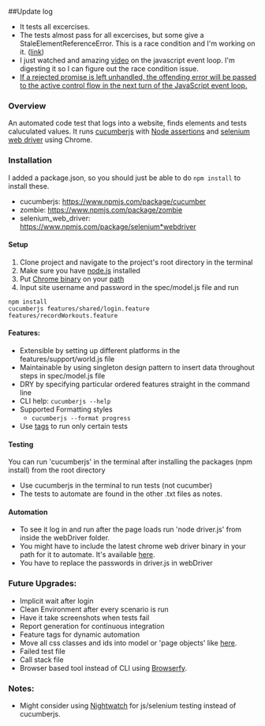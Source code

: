 ##Update log
* It tests all excercises.
* The tests almost pass for all excercises, but some give a StaleElementReferenceError. This is a race condition and I'm working on it. ([link](https://bocoup.com/weblog/a-day-at-the-races))
* I just watched and amazing [video](https://vimeo.com/96425312?ref=tw-share) on the javascript event loop. I'm digesting it so I can figure out the race condition issue.
* [If a rejected promise is left unhandled, the offending error will be passed to the active control flow in the next turn of the JavaScript event loop.](https://code.google.com/p/selenium/wiki/WebDriverJs#Value_Propagation_and_Chaining)

### Overview
An automated code test that logs into a website, finds elements and tests caluculated values. It runs [cucumberjs](https://github.com/cucumber/cucumber-js) with [Node assertions](https://nodejs.org/api/assert.html) and [selenium web driver](http://appfigures.github.io/webdriver-js-api-reference/symbols/webdriver.WebDriver.html) using Chrome. 

### Installation
I added a package.json, so you should just be able to do `npm install` to install these. 
* cucumberjs: https://www.npmjs.com/package/cucumber
* zombie: https://www.npmjs.com/package/zombie
* selenium_web_driver: https://www.npmjs.com/package/selenium*webdriver

#### Setup
1. Clone project and navigate to the project's root directory in the terminal
2. Make sure you have [node.js](https://nodejs.org/en/) installed 
3. Put [Chrome binary](http://chromedriver.storage.googleapis.com/index.html) on your [path](https://sites.google.com/a/chromium.org/chromedriver/getting-started)
4. Input site username and password in the spec/model.js file and run
```
npm install 
cucumberjs features/shared/login.feature features/recordWorkouts.feature 
```

#### Features:
* Extensible by setting up different platforms in the features/support/world.js file
* Maintainable by using singleton design pattern to insert data throughout steps in spec/model.js file
* DRY by specifying particular ordered features straight in the command line 
* CLI help: `cucumberjs --help`
* Supported Formatting styles
	* `cucumberjs --format progress`
* Use [tags](https://github.com/cucumber/cucumber/wiki/Tags) to run only certain tests

#### Testing
You can run 'cucumberjs' in the terminal after installing the packages (npm install) from the root directory
* Use cucumberjs in the terminal to run tests (not cucumber)
* The tests to automate are found in the other .txt files as notes. 

#### Automation
* To see it log in and run after the page loads run 'node driver.js' from inside the webDriver folder. 
* You might have to include the latest chrome web driver binary in your path for it to automate. It's available [here](http://chromedriver.storage.googleapis.com/index.html).
* You have to replace the passwords in driver.js in webDriver

### Future Upgrades:
* Implicit wait after login
* Clean Environment after every scenario is run
* Have it take screenshots when tests fail
* Report generation for continuous integration
* Feature tags for dynamic automation
* Move all css classes and ids into model or 'page objects' like [here](https://code.google.com/p/selenium/wiki/WebDriverJs#Value_Propagation_and_Chaining).
* Failed test file 
* Call stack file
* Browser based tool instead of CLI using [Browserfy](http://browserify.org/).

### Notes:
* Might consider using [Nightwatch](http://nightwatchjs.org/) for js/selenium testing instead of cucumberjs. 


